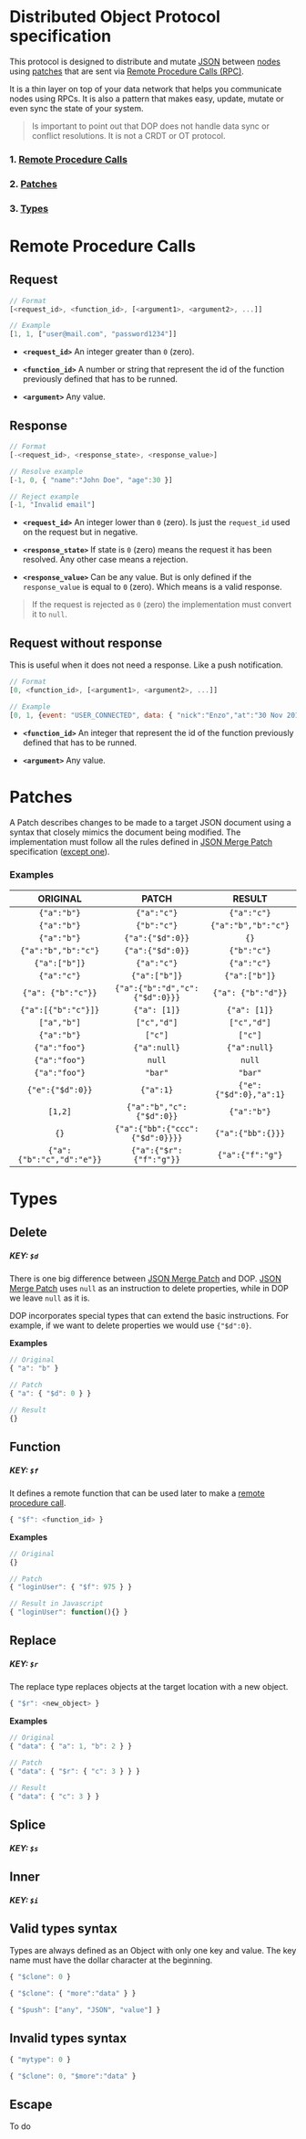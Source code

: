 # Distributed Object Protocol specification

This protocol is designed to distribute and mutate [JSON](https://en.wikipedia.org/wiki/JSON) between [nodes](<https://en.wikipedia.org/wiki/Node_(networking)>) using [patches](https://tools.ietf.org/html/rfc7386) that are sent via [Remote Procedure Calls (RPC)](https://en.wikipedia.org/wiki/Remote_procedure_call).

It is a thin layer on top of your data network that helps you communicate nodes using RPCs. It is also a pattern that makes easy, update, mutate or even sync the state of your system.

> Is important to point out that DOP does not handle data sync or conflict resolutions. It is not a CRDT or OT protocol.

### 1. [Remote Procedure Calls](#Remote-Procedure-Calls)

### 2. [Patches](#Patches)

### 3. [Types](#Types)

# Remote Procedure Calls

## Request

```js
// Format
[<request_id>, <function_id>, [<argument1>, <argument2>, ...]]

// Example
[1, 1, ["user@mail.com", "password1234"]]
```

- **`<request_id>`** An integer greater than `0` (zero).

- **`<function_id>`** A number or string that represent the id of the function previously defined that has to be runned.

- **`<argument>`** Any value.

## Response

```js
// Format
[-<request_id>, <response_state>, <response_value>]

// Resolve example
[-1, 0, { "name":"John Doe", "age":30 }]

// Reject example
[-1, "Invalid email"]
```

- **`<request_id>`** An integer lower than `0` (zero). Is just the `request_id` used on the request but in negative.

- **`<response_state>`** If state is `0` (zero) means the request it has been resolved. Any other case means a rejection.

- **`<response_value>`** Can be any value. But is only defined if the `response_value` is equal to `0` (zero). Which means is a valid response.

> If the request is rejected as `0` (zero) the implementation must convert it to `null`.

## Request without response

This is useful when it does not need a response. Like a push notification.

```js
// Format
[0, <function_id>, [<argument1>, <argument2>, ...]]

// Example
[0, 1, {event: "USER_CONNECTED", data: { "nick":"Enzo","at":"30 Nov 2019 14:18:31" }}]
```

- **`<function_id>`** An integer that represent the id of the function previously defined that has to be runned.

- **`<argument>`** Any value.

# Patches

A Patch describes changes to be made to a target JSON document using a syntax that closely mimics the document being modified. The implementation must follow all the rules defined in [JSON Merge Patch](https://tools.ietf.org/html/rfc7386) specification ([except one](#Delete)).

### Examples

|         ORIGINAL          |              PATCH              |         RESULT         |
| :-----------------------: | :-----------------------------: | :--------------------: |
|        `{"a":"b"}`        |           `{"a":"c"}`           |      `{"a":"c"}`       |
|        `{"a":"b"}`        |           `{"b":"c"}`           |  `{"a":"b","b":"c"}`   |
|        `{"a":"b"}`        |        `{"a":{"$d":0}}`         |          `{}`          |
|    `{"a":"b","b":"c"}`    |        `{"a":{"$d":0}}`         |      `{"b":"c"}`       |
|       `{"a":["b"]}`       |           `{"a":"c"}`           |      `{"a":"c"}`       |
|        `{"a":"c"}`        |          `{"a":["b"]}`          |     `{"a":["b"]}`      |
|    `{"a": {"b":"c"}}`     | `{"a":{"b":"d","c":{"$d":0}}}`  |   `{"a": {"b":"d"}}`   |
|    `{"a":[{"b":"c"}]}`    |          `{"a": [1]}`           |      `{"a": [1]}`      |
|        `["a","b"]`        |           `["c","d"]`           |      `["c","d"]`       |
|        `{"a":"b"}`        |             `["c"]`             |        `["c"]`         |
|       `{"a":"foo"}`       |          `{"a":null}`           |      `{"a":null}`      |
|       `{"a":"foo"}`       |             `null`              |         `null`         |
|       `{"a":"foo"}`       |             `"bar"`             |        `"bar"`         |
|     `{"e":{"$d":0}}`      |            `{"a":1}`            | `{"e":{"$d":0},"a":1}` |
|          `[1,2]`          |    `{"a":"b","c":{"$d":0}}`     |      `{"a":"b"}`       |
|           `{}`            | `{"a":{"bb":{"ccc":{"$d":0}}}}` |   `{"a":{"bb":{}}}`    |
| `{"a":{"b":"c","d":"e"}}` |     `{"a":{"$r":{"f":"g"}}`     |    `{"a":{"f":"g"}`    |

# Types

## Delete

##### KEY: `$d`

There is one big difference between [JSON Merge Patch](https://tools.ietf.org/html/rfc7386) and DOP. [JSON Merge Patch](https://tools.ietf.org/html/rfc7386) uses `null` as an instruction to delete properties, while in DOP we leave `null` as it is.

DOP incorporates special types that can extend the basic instructions. For example, if we want to delete properties we would use `{"$d":0}`.

**Examples**

```js
// Original
{ "a": "b" }

// Patch
{ "a": { "$d": 0 } }

// Result
{}
```

## Function

##### KEY: `$f`

It defines a remote function that can be used later to make a [remote procedure call](#Remote-Procedure-Calls).

```js
{ "$f": <function_id> }
```

**Examples**

```js
// Original
{}

// Patch
{ "loginUser": { "$f": 975 } }

// Result in Javascript
{ "loginUser": function(){} }
```

## Replace

##### KEY: `$r`

The replace type replaces objects at the target location with a new object.

```js
{ "$r": <new_object> }
```

**Examples**

```js
// Original
{ "data": { "a": 1, "b": 2 } }

// Patch
{ "data": { "$r": { "c": 3 } } }

// Result
{ "data": { "c": 3 } }
```

## Splice

##### KEY: `$s`

## Inner

##### KEY: `$i`

## Valid types syntax

Types are always defined as an Object with only one key and value. The key name must have the dollar character at the beginning.

```js
{ "$clone": 0 }

{ "$clone": { "more":"data" } }

{ "$push": ["any", "JSON", "value"] }
```

## Invalid types syntax

```js
{ "mytype": 0 }

{ "$clone": 0, "$more":"data" }
```

## Escape

To do

